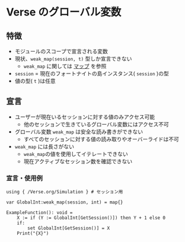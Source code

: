 # Verse のグローバル変数

## 特徴

- モジュールのスコープで宣言される変数
- 現状、`weak_map(session, t)` 型しか宣言できない
  - `weak_map` に関しては [マップ](map.md) を参照
- `session` = 現在のフォートナイトの島インスタンス( `session` )の型
- 値の型( `t` )は任意

## 宣言

- ユーザーが現在いるセッションに対する値のみアクセス可能
  - 他のセッションで生きているグローバル変数にはアクセス不可
- グローバル変数 `weak_map` は安全な読み書きができない
  - すべてのセッションに対する値の読み取りやオーバーライドは不可
- `weak_map` には長さがない
  - `weak_map`の値を使用してイテレートできない
  - 現在アクティブなセッション数を確認できない

### 宣言・使用例

```Verse
using { /Verse.org/Simulation } # セッション用

var GlobalInt:weak_map(session, int) = map{}

ExampleFunction(): void =
    X := if (Y := GlobalInt[GetSession()]) then Y + 1 else 0
    if:
        set GlobalInt[GetSession()] = X
    Print("{X}")
```
